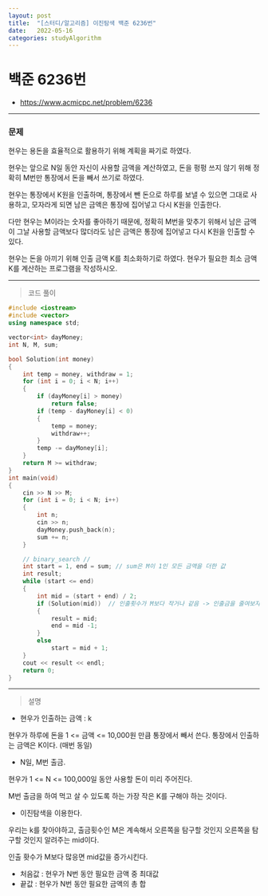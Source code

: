 ```yaml
---
layout: post
title:  "[스터디/알고리즘] 이진탐색 백준 6236번"
date:   2022-05-16
categories: studyAlgorithm
---
```


# 백준 6236번
- https://www.acmicpc.net/problem/6236

---

### 문제

현우는 용돈을 효율적으로 활용하기 위해 계획을 짜기로 하였다. 

현우는 앞으로 N일 동안 자신이 사용할 금액을 계산하였고, 돈을 펑펑 쓰지 않기 위해 정확히 M번만 통장에서 돈을 빼서 쓰기로 하였다. 

현우는 통장에서 K원을 인출하며, 통장에서 뺀 돈으로 하루를 보낼 수 있으면 그대로 사용하고, 모자라게 되면 남은 금액은 통장에 집어넣고 다시 K원을 인출한다. 

다만 현우는 M이라는 숫자를 좋아하기 때문에, 정확히 M번을 맞추기 위해서 남은 금액이 그날 사용할 금액보다 많더라도 남은 금액은 통장에 집어넣고 다시 K원을 인출할 수 있다. 

현우는 돈을 아끼기 위해 인출 금액 K를 최소화하기로 하였다. 현우가 필요한 최소 금액 K를 계산하는 프로그램을 작성하시오.

---

> 코드 풀이

```c++
#include <iostream>
#include <vector>
using namespace std;

vector<int> dayMoney;
int N, M, sum;

bool Solution(int money)
{
	int temp = money, withdraw = 1;
	for (int i = 0; i < N; i++)
	{
		if (dayMoney[i] > money)
			return false;
		if (temp - dayMoney[i] < 0)
		{
			temp = money;
			withdraw++;
		}
		temp -= dayMoney[i];
	}
	return M >= withdraw;
}
int main(void)
{
	cin >> N >> M;
	for (int i = 0; i < N; i++)
	{
		int n;
		cin >> n;
		dayMoney.push_back(n);
		sum += n;
	}

	// binary_search //
	int start = 1, end = sum; // sum은 M이 1인 모든 금액을 더한 값
	int result;
	while (start <= end)
	{
		int mid = (start + end) / 2;
		if (Solution(mid))	// 인출횟수가 M보다 작거나 같음 -> 인출금을 줄여보자
		{
			result = mid;
			end = mid -1;
		}
		else
			start = mid + 1;
	}
	cout << result << endl;
	return 0;
}

```

---

> 설명

- 현우가 인출하는 금액 : k

현우가 하루에 돈을 1 <= 금액 <= 10,000원 만큼 통장에서 빼서 쓴다. 통장에서 인출하는 금액은 K이다. (매번 동일)

- N일, M번 출금.

현우가 1 <= N <= 100,000일 동안 사용할 돈이 미리 주어진다. 

M번 출금을 하여 먹고 살 수 있도록 하는 가장 작은 K를 구해야 하는 것이다.

- 이진탐색을 이용한다.

우리는 k를 찾아야하고, 출금횟수인 M은 계속해서 오른쪽을 탐구할 것인지 오른쪽을 탐구할 것인지 알려주는 mid이다.  

인출 홧수가 M보다 많응면 mid값을 증가시킨다.

  + 처음값 : 현우가 N번 동안 필요한 금액 중 최대값   
  + 끝값 : 현우가 N번 동안 필요한 금액의 총 합

